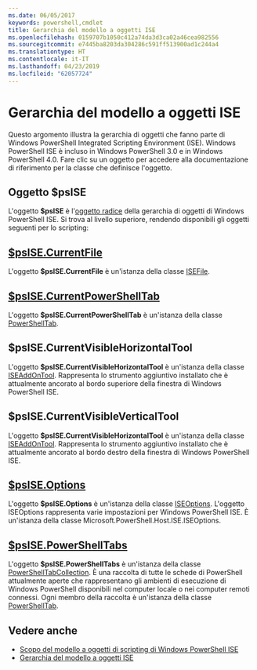 ```yaml
---
ms.date: 06/05/2017
keywords: powershell,cmdlet
title: Gerarchia del modello a oggetti ISE
ms.openlocfilehash: 0159707b1050c412a74da3d3ca02a46cea982556
ms.sourcegitcommit: e7445ba8203da304286c591ff513900ad1c244a4
ms.translationtype: HT
ms.contentlocale: it-IT
ms.lasthandoff: 04/23/2019
ms.locfileid: "62057724"
---
```

# <a name="the-ise-object-model-hierarchy"></a>Gerarchia del modello a oggetti ISE

Questo argomento illustra la gerarchia di oggetti che fanno parte di Windows PowerShell Integrated Scripting Environment (ISE).
Windows PowerShell ISE è incluso in Windows PowerShell 3.0 e in Windows PowerShell 4.0.
Fare clic su un oggetto per accedere alla documentazione di riferimento per la classe che definisce l'oggetto.

## <a name="psise-object"></a>Oggetto $psISE

L'oggetto **$psISE** è l'[oggetto radice](The-ObjectModelRoot-Object.md) della gerarchia di oggetti di Windows PowerShell ISE.
Si trova al livello superiore, rendendo disponibili gli oggetti seguenti per lo scripting:

## <a name="psisecurrentfilethe-isefile-objectmd"></a>[$psISE.CurrentFile](The-ISEFile-Object.md)

L'oggetto **$psISE.CurrentFile** è un'istanza della classe [ISEFile](The-ISEFile-Object.md).

## <a name="psisecurrentpowershelltabthe-powershelltab-objectmd"></a>[$psISE.CurrentPowerShellTab](The-PowerShellTab-Object.md)

L'oggetto **$psISE.CurrentPowerShellTab** è un'istanza della classe [PowerShellTab](The-PowerShellTab-Object.md).

## <a name="psisecurrentvisiblehorizontaltool"></a>$psISE.CurrentVisibleHorizontalTool

L'oggetto **$psISE.CurrentVisibleHorizontalTool** è un'istanza della classe [ISEAddOnTool](The-ISEAddOnTool-Object.md).
Rappresenta lo strumento aggiuntivo installato che è attualmente ancorato al bordo superiore della finestra di Windows PowerShell ISE.

## <a name="psisecurrentvisibleverticaltool"></a>$psISE.CurrentVisibleVerticalTool

L'oggetto **$psISE.CurrentVisibleHorizontalTool** è un'istanza della classe [ISEAddOnTool](The-ISEAddOnTool-Object.md).
Rappresenta lo strumento aggiuntivo installato che è attualmente ancorato al bordo destro della finestra di Windows PowerShell ISE.

## <a name="psiseoptionsthe-iseoptions-objectmd"></a>[$psISE.Options](The-ISEOptions-Object.md)

L'oggetto **$psISE.Options** è un'istanza della classe [ISEOptions](The-ISEOptions-Object.md).
L'oggetto ISEOptions rappresenta varie impostazioni per Windows PowerShell ISE.
È un'istanza della classe Microsoft.PowerShell.Host.ISE.ISEOptions.

## <a name="psisepowershelltabsthe-powershelltabcollection-objectmd"></a>[$psISE.PowerShellTabs](The-PowerShellTabCollection-Object.md)

L'oggetto **$psISE.PowerShellTabs** è un'istanza della classe [PowerShellTabCollection](The-PowerShellTabCollection-Object.md).
È una raccolta di tutte le schede di PowerShell attualmente aperte che rappresentano gli ambienti di esecuzione di Windows PowerShell disponibili nel computer locale o nei computer remoti connessi.
Ogni membro della raccolta è un'istanza della classe [PowerShellTab](The-PowerShellTab-Object.md).

## <a name="see-also"></a>Vedere anche

- [Scopo del modello a oggetti di scripting di Windows PowerShell ISE](Purpose-of-the-Windows-PowerShell-ISE-Scripting-Object-Model.md)
- [Gerarchia del modello a oggetti ISE](The-ISE-Object-Model-Hierarchy.md)